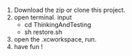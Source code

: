 1. Download the zip or clone this project.
2. open terminal. input 
    - cd ThinkingAndTesting
    - sh restore.sh
3. open the .xcworkspace, run.
4. have fun !
